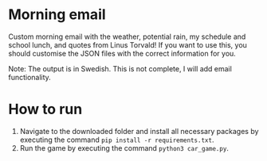 # Morning email
Custom morning email with the weather, potential rain, my schedule and school lunch, and quotes from Linus Torvald! If you want to use this, you should customise the JSON files with the correct information for you.

Note: The output is in Swedish. This is not complete, I will add email functionality.

# How to run
1. Navigate to the downloaded folder and install all necessary packages by executing the command `pip install -r requirements.txt`.
2. Run the game by executing the command `python3 car_game.py`.
